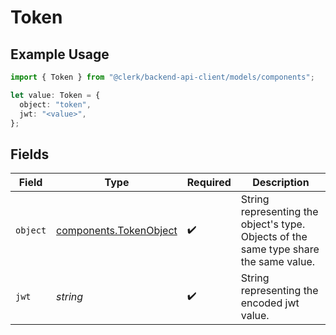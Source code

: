 # Token

## Example Usage

```typescript
import { Token } from "@clerk/backend-api-client/models/components";

let value: Token = {
  object: "token",
  jwt: "<value>",
};
```

## Fields

| Field                                                                                  | Type                                                                                   | Required                                                                               | Description                                                                            |
| -------------------------------------------------------------------------------------- | -------------------------------------------------------------------------------------- | -------------------------------------------------------------------------------------- | -------------------------------------------------------------------------------------- |
| `object`                                                                               | [components.TokenObject](../../models/components/tokenobject.md)                       | :heavy_check_mark:                                                                     | String representing the object's type. Objects of the same type share the same value.<br/> |
| `jwt`                                                                                  | *string*                                                                               | :heavy_check_mark:                                                                     | String representing the encoded jwt value.<br/>                                        |